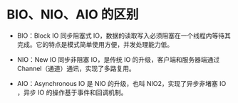 # BIO、NIO、AIO 的区别

* BIO：Block IO 同步阻塞式 IO，数据的读取写入必须阻塞在一个线程内等待其完成。它的特点是模式简单使用方便，并发处理能力低。

* NIO：New IO 同步非阻塞 IO，是传统 IO 的升级，客户端和服务器端通过 Channel（通道）通讯，实现了多路复用。

* AIO：Asynchronous IO 是 NIO 的升级，也叫 NIO2，实现了异步非堵塞 IO ，异步 IO 的操作基于事件和回调机制。
